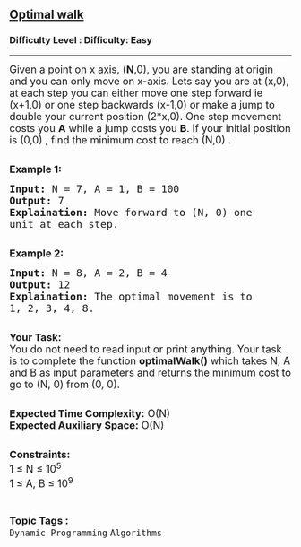 <h2><a href="https://www.geeksforgeeks.org/problems/optimal-walk3752/1?page=12&status=unsolved&sortBy=accuracy">Optimal walk</a></h2><h3>Difficulty Level : Difficulty: Easy</h3><hr><div class="problems_problem_content__Xm_eO"><p><span style="font-size:18px">Given a point on x axis, (<strong>N</strong>,0),&nbsp;you are standing at origin and you can only move on x-axis. Lets say you are at (x,0), at each step you can either move one step forward ie (x+1,0) or one step backwards (x-1,0) or make a jump to double your current position&nbsp;(2*x,0).&nbsp;One step movement costs you <strong>A</strong> while a jump costs you <strong>B</strong>. If your initial position is (0,0) , find the minimum cost to reach (N,0) .</span></p>

<p><br>
<strong><span style="font-size:18px">Example 1:</span></strong></p>

<pre><span style="font-size:18px"><strong>Input:</strong> N = 7, A = 1, B = 100
<strong>Output:</strong> 7
<strong>Explaination:</strong> Move forward to (N, 0) one 
unit at each step.</span></pre>

<p><br>
<strong><span style="font-size:18px">Example 2:</span></strong></p>

<pre><span style="font-size:18px"><strong>Input:</strong> N = 8, A = 2, B = 4
<strong>Output:</strong> 12
<strong>Explaination:</strong> The optimal movement is to 
1, 2, 3, 4, 8.</span></pre>

<p><br>
<span style="font-size:18px"><strong>Your Task:</strong><br>
You do not need to read input or print anything. Your task is to complete the function <strong>optimalWalk()</strong> which takes N, A and B as input parameters and returns the minimum cost to go to (N, 0) from (0, 0).</span></p>

<p><br>
<span style="font-size:18px"><strong>Expected Time Complexity:</strong> O(N)<br>
<strong>Expected Auxiliary Space:</strong> O(N)</span></p>

<p><br>
<span style="font-size:18px"><strong>Constraints:</strong><br>
1 ≤ N ≤ 10<sup>5</sup><br>
1 ≤ A, B ≤ 10<sup>9</sup>&nbsp; &nbsp;</span></p>
</div><br><p><span style=font-size:18px><strong>Topic Tags : </strong><br><code>Dynamic Programming</code>&nbsp;<code>Algorithms</code>&nbsp;